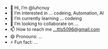 - 👋 Hi, I’m @luhcnuy
- 👀 I’m interested in ... codeing, Automation, AI
- 🌱 I’m currently learning ... codeing
- 💞️ I’m looking to collaborate on ...
- 📫 How to reach me ...ttls5096@gmail.com
- 😄 Pronouns: ...
- ⚡ Fun fact: ...

<!---
luhcnuy/luhcnuy is a ✨ special ✨ repository because its `README.md` (this file) appears on your GitHub profile.
You can click the Preview link to take a look at your changes.
--->
